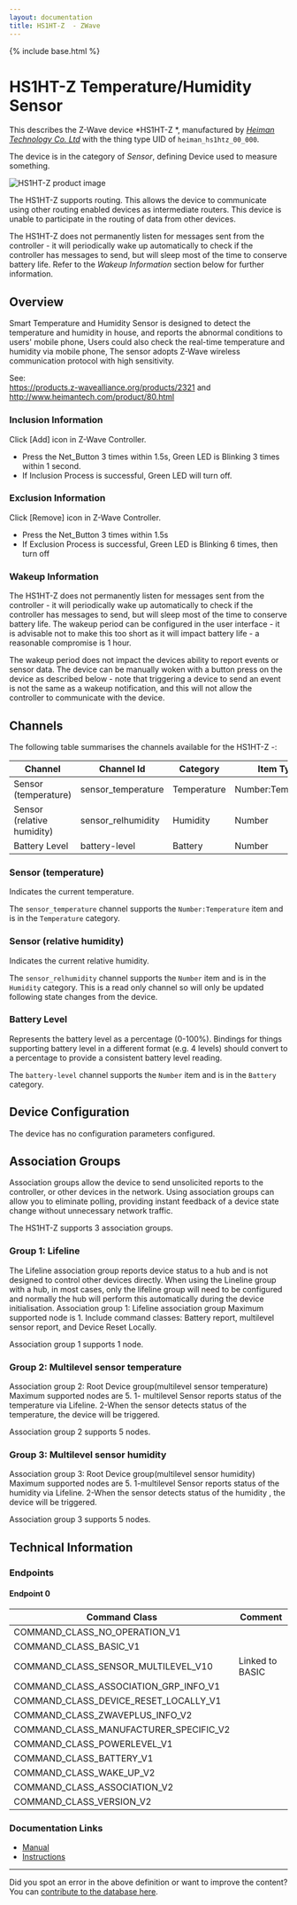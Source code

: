 ```yaml
---
layout: documentation
title: HS1HT-Z  - ZWave
---
```


{% include base.html %}

# HS1HT-Z Temperature/Humidity Sensor
This describes the Z-Wave device *HS1HT-Z *, manufactured by *[Heiman Technology Co. Ltd](http://www.heimantech.com/)* with the thing type UID of ```heiman_hs1htz_00_000```.

The device is in the category of *Sensor*, defining Device used to measure something.

![HS1HT-Z  product image](https://www.cd-jackson.com/zwave_device_uploads/709/709_default.png)


The HS1HT-Z  supports routing. This allows the device to communicate using other routing enabled devices as intermediate routers.  This device is unable to participate in the routing of data from other devices.

The HS1HT-Z  does not permanently listen for messages sent from the controller - it will periodically wake up automatically to check if the controller has messages to send, but will sleep most of the time to conserve battery life. Refer to the *Wakeup Information* section below for further information.

## Overview

Smart Temperature and Humidity Sensor is designed to detect the temperature and humidity in house, and reports the abnormal conditions to users' mobile phone, Users could also check the real-time temperature and humidity via mobile phone, The sensor adopts Z-Wave wireless communication protocol with high sensitivity.

See:  
https://products.z-wavealliance.org/products/2321 and http://www.heimantech.com/product/80.html

### Inclusion Information

Click [Add] icon in Z-Wave Controller.

  * Press the Net_Button 3 times within 1.5s, Green LED is Blinking 3 times within 1 second.
  * If Inclusion Process is successful, Green LED will turn off.

### Exclusion Information

Click [Remove] icon in Z-Wave Controller.

  * Press the Net_Button 3 times within 1.5s
  * If Exclusion Process is successful, Green LED is Blinking 6 times, then turn off

### Wakeup Information

The HS1HT-Z  does not permanently listen for messages sent from the controller - it will periodically wake up automatically to check if the controller has messages to send, but will sleep most of the time to conserve battery life. The wakeup period can be configured in the user interface - it is advisable not to make this too short as it will impact battery life - a reasonable compromise is 1 hour.

The wakeup period does not impact the devices ability to report events or sensor data. The device can be manually woken with a button press on the device as described below - note that triggering a device to send an event is not the same as a wakeup notification, and this will not allow the controller to communicate with the device.

## Channels

The following table summarises the channels available for the HS1HT-Z  -:

| Channel | Channel Id | Category | Item Type |
|---------|------------|----------|-----------|
| Sensor (temperature) | sensor_temperature | Temperature | Number:Temperature | 
| Sensor (relative humidity) | sensor_relhumidity | Humidity | Number | 
| Battery Level | battery-level | Battery | Number |

### Sensor (temperature)

Indicates the current temperature.

The ```sensor_temperature``` channel supports the ```Number:Temperature``` item and is in the ```Temperature``` category.

### Sensor (relative humidity)

Indicates the current relative humidity.

The ```sensor_relhumidity``` channel supports the ```Number``` item and is in the ```Humidity``` category. This is a read only channel so will only be updated following state changes from the device.

### Battery Level

Represents the battery level as a percentage (0-100%). Bindings for things supporting battery level in a different format (e.g. 4 levels) should convert to a percentage to provide a consistent battery level reading.

The ```battery-level``` channel supports the ```Number``` item and is in the ```Battery``` category.



## Device Configuration

The device has no configuration parameters configured.

## Association Groups

Association groups allow the device to send unsolicited reports to the controller, or other devices in the network. Using association groups can allow you to eliminate polling, providing instant feedback of a device state change without unnecessary network traffic.

The HS1HT-Z  supports 3 association groups.

### Group 1: Lifeline

The Lifeline association group reports device status to a hub and is not designed to control other devices directly. When using the Lineline group with a hub, in most cases, only the lifeline group will need to be configured and normally the hub will perform this automatically during the device initialisation.
Association group 1: Lifeline association group Maximum supported node is 1. Include command classes: Battery report, multilevel sensor report, and Device Reset Locally.

Association group 1 supports 1 node.

### Group 2: Multilevel sensor temperature

Association group 2: Root Device group(multilevel sensor temperature) Maximum supported nodes are 5. 1- multilevel Sensor reports status of the temperature via Lifeline. 2-When the sensor detects status of the temperature, the device will be triggered.

Association group 2 supports 5 nodes.

### Group 3: Multilevel sensor humidity

Association group 3: Root Device group(multilevel sensor humidity) Maximum supported nodes are 5. 1-multilevel Sensor reports status of the humidity via Lifeline. 2-When the sensor detects status of the humidity , the device will be triggered.

Association group 3 supports 5 nodes.

## Technical Information

### Endpoints

#### Endpoint 0

| Command Class | Comment |
|---------------|---------|
| COMMAND_CLASS_NO_OPERATION_V1| |
| COMMAND_CLASS_BASIC_V1| |
| COMMAND_CLASS_SENSOR_MULTILEVEL_V10| Linked to BASIC|
| COMMAND_CLASS_ASSOCIATION_GRP_INFO_V1| |
| COMMAND_CLASS_DEVICE_RESET_LOCALLY_V1| |
| COMMAND_CLASS_ZWAVEPLUS_INFO_V2| |
| COMMAND_CLASS_MANUFACTURER_SPECIFIC_V2| |
| COMMAND_CLASS_POWERLEVEL_V1| |
| COMMAND_CLASS_BATTERY_V1| |
| COMMAND_CLASS_WAKE_UP_V2| |
| COMMAND_CLASS_ASSOCIATION_V2| |
| COMMAND_CLASS_VERSION_V2| |

### Documentation Links

* [Manual](https://www.cd-jackson.com/zwave_device_uploads/709/HS1HT-Z.pdf)
* [Instructions](https://www.cd-jackson.com/zwave_device_uploads/709/HS1HT-Z-S2doc.pdf)

---

Did you spot an error in the above definition or want to improve the content?
You can [contribute to the database here](http://www.cd-jackson.com/index.php/zwave/zwave-device-database/zwave-device-list/devicesummary/709).
